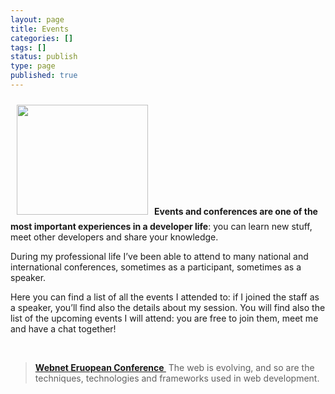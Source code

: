 ```yaml
---
layout: page
title: Events
categories: []
tags: []
status: publish
type: page
published: true
---
```

<img class="alignleft  wp-image-207" style="padding: 10px;" title="conference1" src="http://override.tostring.it/wp-content/uploads/2012/06/conference1-300x251.jpg" alt="" width="210" height="176" /><strong>Events and conferences are one of the most important experiences in a developer life</strong>: you can learn new
stuff, meet other developers and share your knowledge.

During my professional life I’ve been able to attend to many national and international conferences,
sometimes as a participant, sometimes as a speaker.

Here you can find a list of all the events I attended to: if I joined the staff as a speaker, you’ll find also the
details about my session. You will find also the list of the upcoming events I will attend: you are free to join
them, meet me and have a chat together!

&nbsp;
<blockquote><strong><a title="Webnet Conference" href="http://override.tostring.it/events/webnetconference/">Webnet Eruopean Conference </a></strong>
The web is evolving, and so are the techniques, technologies and frameworks used in web development.</blockquote>
